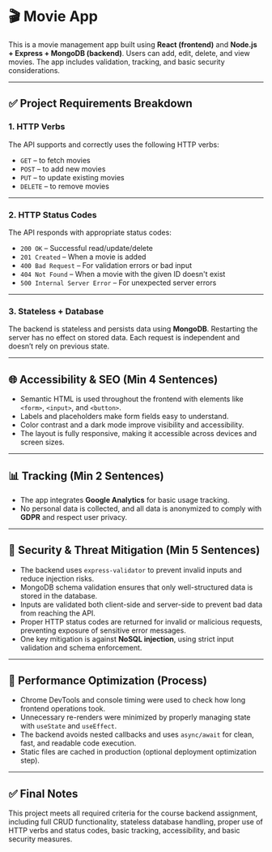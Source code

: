 # 🎬 Movie App 

This is a movie management app built using **React (frontend)** and **Node.js + Express + MongoDB (backend)**. Users can add, edit, delete, and view movies. The app includes validation, tracking, and basic security considerations.

---

## ✅ Project Requirements Breakdown

### 1. HTTP Verbs
The API supports and correctly uses the following HTTP verbs:
- `GET` – to fetch movies
- `POST` – to add new movies
- `PUT` – to update existing movies
- `DELETE` – to remove movies

---

### 2. HTTP Status Codes
The API responds with appropriate status codes:
- `200 OK` – Successful read/update/delete
- `201 Created` – When a movie is added
- `400 Bad Request` – For validation errors or bad input
- `404 Not Found` – When a movie with the given ID doesn't exist
- `500 Internal Server Error` – For unexpected server errors

---

### 3. Stateless + Database
The backend is stateless and persists data using **MongoDB**. Restarting the server has no effect on stored data. Each request is independent and doesn’t rely on previous state.

---

## 🌐 Accessibility & SEO (Min 4 Sentences)

- Semantic HTML is used throughout the frontend with elements like `<form>`, `<input>`, and `<button>`.
- Labels and placeholders make form fields easy to understand.
- Color contrast and a dark mode improve visibility and accessibility.
- The layout is fully responsive, making it accessible across devices and screen sizes.

---

## 📊 Tracking (Min 2 Sentences)

- The app integrates **Google Analytics** for basic usage tracking.
- No personal data is collected, and all data is anonymized to comply with **GDPR** and respect user privacy.

---

## 🔐 Security & Threat Mitigation (Min 5 Sentences)

- The backend uses `express-validator` to prevent invalid inputs and reduce injection risks.
- MongoDB schema validation ensures that only well-structured data is stored in the database.
- Inputs are validated both client-side and server-side to prevent bad data from reaching the API.
- Proper HTTP status codes are returned for invalid or malicious requests, preventing exposure of sensitive error messages.
- One key mitigation is against **NoSQL injection**, using strict input validation and schema enforcement.

---

## 🚀 Performance Optimization (Process)

- Chrome DevTools and console timing were used to check how long frontend operations took.
- Unnecessary re-renders were minimized by properly managing state with `useState` and `useEffect`.
- The backend avoids nested callbacks and uses `async/await` for clean, fast, and readable code execution.
- Static files are cached in production (optional deployment optimization step).

---

## ✅ Final Notes

This project meets all required criteria for the course backend assignment, including full CRUD functionality, stateless database handling, proper use of HTTP verbs and status codes, basic tracking, accessibility, and basic security measures.


